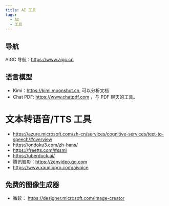 ```yaml
---
title: AI 工具
tags:
  - AI
  - 工具
---
```

## 导航

AIGC 导航：<https://www.aigc.cn>

## 语言模型

- Kimi：<https://kimi.moonshot.cn>, 可以分析文档
- Chat PDF: <https://www.chatpdf.com> ，与 PDF 聊天的工具。

# 文本转语音/TTS 工具

- https://azure.microsoft.com/zh-cn/services/cognitive-services/text-to-speech/#overview  
- https://ondoku3.com/zh-hans/  
- https://freetts.com/#ssml  
- https://uberduck.ai/  
- 腾讯智影：<https://zenvideo.qq.com>
- https://www.xaudiopro.com/aivoice


## 免费的图像生成器

- 微软： https://designer.microsoft.com/image-creator


